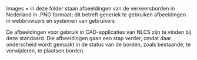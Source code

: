 Images = in deze folder staan afbeeldingen van de verkeersborden in Nederland in .PNG formaat; dit betreft generiek te gebruiken afbeeldingen in webbrowsers en systemen van gebruikers

De afbeeldingen voor gebruik in CAD-applicaties van NLCS zijn te vinden bij deze standaard. Die afbeeldingen gaan een stap verder, omdat daar onderscheid wordt gemaakt in de status van de borden, zoals bestaande, te verwijderen, te plaatsen borden.

